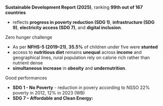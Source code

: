 **Sustainable Development Report (2025)**, ranking **99th out of 167 countries**
- reflects **progress in poverty reduction (SDG 1)**, **infrastructure (SDG 9)**, **electricity access (SDG 7)**, and **digital inclusion**.

Zero hunger challenge
- As per **NFHS-5 (2019–21)**, **35.5%** of children under five were **stunted**
- access to **nutritious diet** remains **unequal** across **income** and geographical lines, rural population rely on calorie rich rather than nutrient dense
- **simultaneous increase** in **obesity** and **undernutrition**.

Good performances
- **SDG 1 - No Poverty** - reduction in povery according to NSSO 22% poverty in 2012, 12% in 2023 (WB)
- **SDG 7 – Affordable and Clean Energy:** 